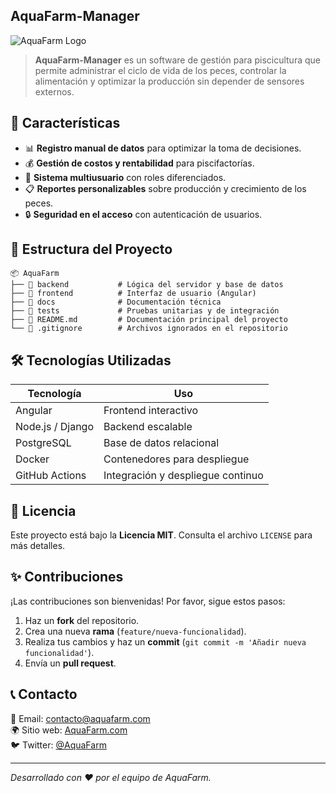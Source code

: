 ## AquaFarm-Manager

![AquaFarm Logo](https://via.placeholder.com/150)

> **AquaFarm-Manager** es un software de gestión para piscicultura que permite administrar el ciclo de vida de los peces, controlar la alimentación y optimizar la producción sin depender de sensores externos.

## 🚀 Características

- 📊 **Registro manual de datos** para optimizar la toma de decisiones.
- 💰 **Gestión de costos y rentabilidad** para piscifactorías.
- 👥 **Sistema multiusuario** con roles diferenciados.
- 📋 **Reportes personalizables** sobre producción y crecimiento de los peces.
- 🔒 **Seguridad en el acceso** con autenticación de usuarios.

## 📂 Estructura del Proyecto

```
📦 AquaFarm
├── 📁 backend           # Lógica del servidor y base de datos
├── 📁 frontend          # Interfaz de usuario (Angular)
├── 📁 docs              # Documentación técnica
├── 📁 tests             # Pruebas unitarias y de integración
├── 📄 README.md         # Documentación principal del proyecto
└── 📄 .gitignore        # Archivos ignorados en el repositorio
```

## 🛠️ Tecnologías Utilizadas

| Tecnología     | Uso |
|---------------|---------------------------------|
| Angular | Frontend interactivo |
| Node.js / Django | Backend escalable |
| PostgreSQL | Base de datos relacional |
| Docker | Contenedores para despliegue |
| GitHub Actions | Integración y despliegue continuo |

## 📜 Licencia

Este proyecto está bajo la **Licencia MIT**. Consulta el archivo `LICENSE` para más detalles.

## ✨ Contribuciones

¡Las contribuciones son bienvenidas! Por favor, sigue estos pasos:
1. Haz un **fork** del repositorio.
2. Crea una nueva **rama** (`feature/nueva-funcionalidad`).
3. Realiza tus cambios y haz un **commit** (`git commit -m 'Añadir nueva funcionalidad'`).
4. Envía un **pull request**.

## 📞 Contacto

📧 Email: contacto@aquafarm.com  
🌍 Sitio web: [AquaFarm.com](https://aquafarm.com)  
🐦 Twitter: [@AquaFarm](https://twitter.com/AquaFarm)

---
_Desarrollado con ❤️ por el equipo de AquaFarm._
